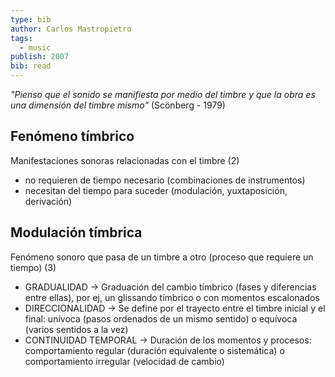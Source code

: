 ```yaml
---
type: bib
author: Carlos Mastropietro
tags:
  - music
publish: 2007
bib: read
---
```

*"Pienso que el sonido se manifiesta por medio del timbre y que la obra es una dimensión del timbre mismo"* (Scönberg - 1979)
## Fenómeno tímbrico
Manifestaciones sonoras relacionadas con el timbre (2)
- no requieren de tiempo necesario (combinaciones de instrumentos)
- necesitan del tiempo para suceder (modulación, yuxtaposición, derivación)

## Modulación tímbrica
Fenómeno sonoro que pasa de un timbre a otro (proceso que requiere un tiempo) (3)
- GRADUALIDAD -> Graduación del cambio tímbrico (fases y diferencias entre ellas), por ej, un glissando tímbrico o con momentos escalonados
- DIRECCIONALIDAD -> Se define por el trayecto entre el timbre inicial y el final: unívoca (pasos ordenados de un mismo sentido) o equívoca (varios sentidos a la vez)
- CONTINUIDAD TEMPORAL -> Duración de los momentos y procesos: comportamiento regular (duración equivalente o sistemática) o comportamiento irregular (velocidad de cambio)